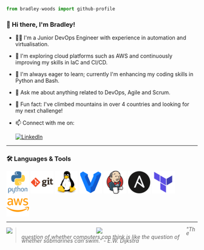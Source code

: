 ```python
from bradley-woods import github-profile
```

### 👋 Hi there, I'm Bradley!

- 👨‍💻 I'm a Junior DevOps Engineer with experience in automation and virtualisation.
- 🔭 I'm exploring cloud platforms such as AWS and continuously improving my skills in IaC and CI/CD.
- 🌱 I'm always eager to learn; currently I'm enhancing my coding skills in Python and Bash.
- 💬 Ask me about anything related to DevOps, Agile and Scrum.
- 🗻 Fun fact: I've climbed mountains in over 4 countries and looking for my next challenge!
- 📫 Connect with me on:

  [![LinkedIn](https://img.shields.io/badge/LinkedIn-0077B5?style=for-the-badge&logo=linkedin&logoColor=white)](https://www.linkedin.com/in/bradley-christian-woods/)

---

### 🛠️ Languages & Tools

<div style="line-height:10px">
  <img src='https://github.com/devicons/devicon/blob/master/icons/python/python-original-wordmark.svg' width="60" height="60">
  <img src='https://github.com/devicons/devicon/blob/master/icons/git/git-original-wordmark.svg' width="60" height="60">
  <img src='https://github.com/devicons/devicon/blob/master/icons/linux/linux-original.svg' width="60" height="60">
  <img src='https://github.com/devicons/devicon/blob/master/icons/vagrant/vagrant-original.svg' width="60" height="60">
  <img src='https://github.com/devicons/devicon/blob/master/icons/jenkins/jenkins-original.svg' width="60" height="60">
  <img src='https://github.com/devicons/devicon/blob/master/icons/ansible/ansible-original.svg' width="60" height="60">
  <img src='https://github.com/devicons/devicon/blob/master/icons/terraform/terraform-original.svg' width="60" height="60">
  <img src='https://github.com/devicons/devicon/blob/master/icons/amazonwebservices/amazonwebservices-plain-wordmark.svg' width="60" height="60">
<div>

---

<img align="left" width="47%" src="https://github-readme-stats.vercel.app/api?username=bradley-woods&theme=tokyonight" />

<img align="left" width="47%" src="https://github-readme-stats.vercel.app/api/top-langs/?username=bradley-woods&layout=compact" />
 
> *"The question of whether computers can think is like the question of whether submarines can swim." - E.W. Dijkstra*
